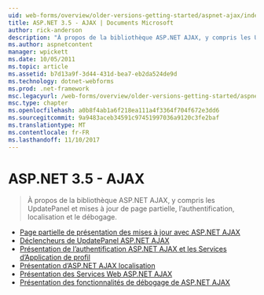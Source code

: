 ```yaml
---
uid: web-forms/overview/older-versions-getting-started/aspnet-ajax/index
title: ASP.NET 3.5 - AJAX | Documents Microsoft
author: rick-anderson
description: "À propos de la bibliothèque ASP.NET AJAX, y compris les UpdatePanel et mises à jour de page partielle, l’authentification, localisation et le débogage."
ms.author: aspnetcontent
manager: wpickett
ms.date: 10/05/2011
ms.topic: article
ms.assetid: b7d13a9f-3d44-431d-bea7-eb2da524de9d
ms.technology: dotnet-webforms
ms.prod: .net-framework
msc.legacyurl: /web-forms/overview/older-versions-getting-started/aspnet-ajax
msc.type: chapter
ms.openlocfilehash: a0b8f4ab1a6f218ea111a4f3364f704f672e3dd6
ms.sourcegitcommit: 9a9483aceb34591c97451997036a9120c3fe2baf
ms.translationtype: MT
ms.contentlocale: fr-FR
ms.lasthandoff: 11/10/2017
---
```

<a name="aspnet-35---ajax"></a>ASP.NET 3.5 - AJAX
====================
> À propos de la bibliothèque ASP.NET AJAX, y compris les UpdatePanel et mises à jour de page partielle, l’authentification, localisation et le débogage.


- [Page partielle de présentation des mises à jour avec ASP.NET AJAX](understanding-partial-page-updates-with-asp-net-ajax.md)
- [Déclencheurs de UpdatePanel ASP.NET AJAX](understanding-asp-net-ajax-updatepanel-triggers.md)
- [Présentation de l’authentification ASP.NET AJAX et les Services d’Application de profil](understanding-asp-net-ajax-authentication-and-profile-application-services.md)
- [Présentation d’ASP.NET AJAX localisation](understanding-asp-net-ajax-localization.md)
- [Présentation des Services Web ASP.NET AJAX](understanding-asp-net-ajax-web-services.md)
- [Présentation des fonctionnalités de débogage de ASP.NET AJAX](understanding-asp-net-ajax-debugging-capabilities.md)
